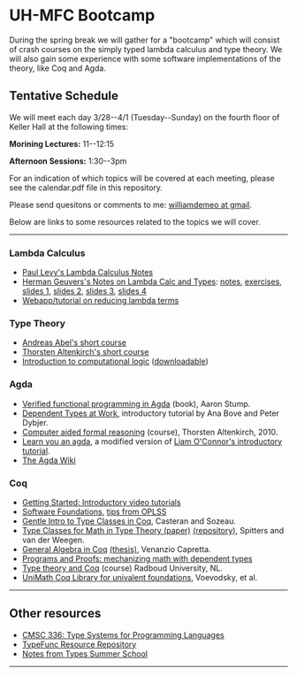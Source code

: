 # UH-MFC Bootcamp

During the spring break we will gather for a "bootcamp" which will consist of crash courses on 
the simply typed lambda calculus and type theory.  We will also gain some experience with 
some software implementations of the theory, like Coq and Agda.

## Tentative Schedule

We will meet each day 3/28--4/1 (Tuesday--Sunday) on the fourth floor of Keller Hall at the following times:

**Morining Lectures:** 11--12:15

**Afternoon Sessions:** 1:30--3pm 

For an indication of which topics will be covered at each meeting, please see the
calendar.pdf file in this repository.
 
Please send quesitons or comments to me: [williamdemeo at gmail](mailto:williamdemeo@gmail.com).

Below are links to some resources related to the topics we will cover.

-----------------------------------------------------------------


### Lambda Calculus

+ [Paul Levy's Lambda Calculus Notes](http://www.cs.bham.ac.uk/~pbl/mgs/lam/)  
+ [Herman Geuvers's Notes on Lambda Calc and Types](http://www.cse.chalmers.se/research/group/logic/TypesSS05/Extra/geuvers.pdf): [notes][], [exercises][], [slides 1][], [slides 2][], [slides 3][], [slides 4][]  
+ [Webapp/tutorial on reducing lambda terms](http://www.nyu.edu/projects/barker/Lambda/)

### Type Theory

+ [Andreas Abel's short course](http://www2.tcs.ifi.lmu.de/~abel/eafit2017/index.html)  
+ [Thorsten Altenkirch's short course](http://www.cs.nott.ac.uk/~psztxa/ntt/)  
+ [Introduction to computational logic](https://www.youtube.com/playlist?list=PL5FJyaC2WsVnmxmaOixx3EWx3888BToGJ)
  ([downloadable](https://www.ps.uni-saarland.de/courses/cl/videos.php))

### Agda

+ [Verified functional programming in Agda](http://www.amazon.com/Verified-Functional-Programming-Agda-Books/dp/1970001240/) (book), Aaron Stump.  
+ [Dependent Types at Work](http://www.cse.chalmers.se/~peterd/papers/DependentTypesAtWork.pdf), introductory tutorial by Ana Bove and Peter Dybjer.  
+ [Computer aided formal reasoning](http://www.cs.nott.ac.uk/~psztxa/g53cfr/) (course), Thorsten Altenkirch, 2010.  
+ [Learn you an agda](http://williamdemeo.github.io/2014/02/27/learn-you-an-agda/), a modified version of [Liam O'Connor's introductory tutorial](http://learnyouanagda.liamoc.net/). 
+ [The Agda Wiki](http://wiki.portal.chalmers.se/agda/pmwiki.php?n=Main.HomePage)  


### Coq

+ [Getting Started: Introductory video tutorials](https://www.youtube.com/playlist?list=PL5FJyaC2WsVlcWB4we3sPe6t09Vviu3Hn)
+ [Software Foundations](http://www.cis.upenn.edu/~bcpierce/sf/), [tips from OPLSS](http://web.cecs.pdx.edu/~apt/coq_hints.html) 
+ [Gentle Intro to Type Classes in Coq](http://www.labri.fr/perso/casteran/CoqArt/TypeClassesTut/typeclassestut.pdf), Casteran and Sozeau.  
+ [Type Classes for Math in Type Theory (paper)](http://arxiv.org/abs/1102.1323v1) [(repository)](https://coq.inria.fr/cocorico/MathClasses), Spitters and van der Weegen.  
+ [General Algebra in Coq](http://www-sop.inria.fr/lemme/Venanzio.Capretta/universal_algebra.html) [(thesis)](http://www.cs.nott.ac.uk/~pszvc/publications/Abstraction_Computation.pdf), Venanzio Capretta.  
+ [Programs and Proofs: mechanizing math with dependent types](http://ilyasergey.net/pnp-2014/)
+ [Type theory and Coq](http://www.cs.ru.nl/~freek/courses/tt-2011/) (course) Radboud University, NL.  
+ [UniMath Coq Library for univalent foundations](https://github.com/UniMath/UniMath), Voevodsky, et al.  

---------------------------------------------

## Other resources

+ [CMSC 336: Type Systems for Programming Languages](http://ttic.uchicago.edu/~pl/classes/CMSC336-Winter08/)
+ [TypeFunc Resource Repository](https://github.com/williamdemeo/TypeFunc)
+ [Notes from Types Summer School](http://www.cse.chalmers.se/research/group/logic/TypesSS05/program.html)

---------------------------------------------

[notes]: http://www.cse.chalmers.se/research/group/logic/TypesSS05/Extra/geuvers.pdf 
[exercises]: http://www.cse.chalmers.se/research/group/logic/TypesSS05/Extra/geuvers_ex.pdf 
[slides 1]: http://www.cse.chalmers.se/research/group/logic/TypesSS05/Extra/geuvers_sl1.pdf 
[slides 2]: http://www.cse.chalmers.se/research/group/logic/TypesSS05/Extra/geuvers_sl2.pdf 
[slides 3]: http://www.cse.chalmers.se/research/group/logic/TypesSS05/Extra/geuvers_sl3.pdf
[slides 4]: http://www.cse.chalmers.se/research/group/logic/TypesSS05/Extra/geuvers_sl4.pdf
